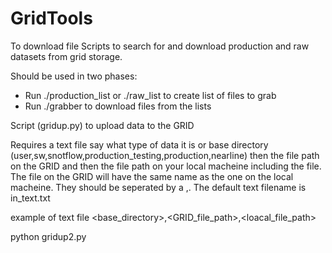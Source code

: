 # GridTools

To download file
Scripts to search for and download production and raw datasets from grid storage.

Should be used in two phases:

 * Run ./production_list or ./raw_list to create list of files to grab
 * Run ./grabber to download files from the lists

Script (gridup.py) to upload data to the GRID

Requires a text file say what type of data it is or base directory
(user,sw,snotflow,production_testing,production,nearline)
then the file path on the GRID and then the file path on your local
macheine including the file. The file on the GRID will have the same
name as the one on the local macheine. They should be seperated by 
a ,. The default text filename is in_text.txt

example of text file
<base_directory>,<GRID_file_path>,<loacal_file_path>


python gridup2.py
